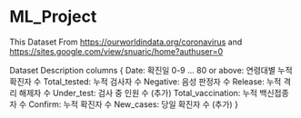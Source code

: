 # ML_Project
This Dataset From https://ourworldindata.org/coronavirus and https://sites.google.com/view/snuaric/home?authuser=0

Dataset Description
columns
{
  Date: 확진일
  0-9 ... 80 or above: 연령대별 누적 확진자 수
  Total_tested: 누적 검사자 수
  Negative: 음성 판정자 수
  Release: 누적 격리 해제자 수
  Under_test: 검사 중 인원 수 (추가)
  Total_vaccination: 누적 백신접종자 수
  Confirm: 누적 확진자 수 
  New_cases: 당일 확진자 수 (추가)
}
